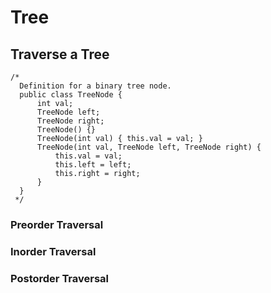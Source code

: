Tree
======

## Traverse a Tree
```
/*
  Definition for a binary tree node.
  public class TreeNode {
      int val;
      TreeNode left;
      TreeNode right;
      TreeNode() {}
      TreeNode(int val) { this.val = val; }
      TreeNode(int val, TreeNode left, TreeNode right) {
          this.val = val;
          this.left = left;
          this.right = right;
      }
  }
 */
 ```
### Preorder Traversal



### Inorder Traversal

### Postorder Traversal



